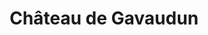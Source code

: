 ---
guid: "1dfffdce9428"
title: "Château de Gavaudun"
latlng: "44.560483, 0.888293"
youtubeId: "4IFtXWAydD4" 
---